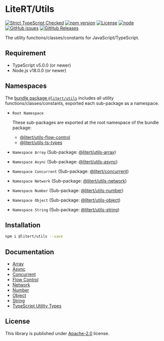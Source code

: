 # LiteRT/Utils

[![Strict TypeScript Checked](https://badgen.net/badge/TS/Strict "Strict TypeScript Checked")](https://www.typescriptlang.org)
[![npm version](https://img.shields.io/npm/v/@litert/utils.svg?colorB=brightgreen)](https://www.npmjs.com/package/@litert/utils "Stable Version")
[![License](https://img.shields.io/npm/l/@litert/utils.svg?maxAge=2592000?style=plastic)](https://github.com/litert/utils.js/blob/master/LICENSE)
[![node](https://img.shields.io/node/v/@litert/utils.svg?colorB=brightgreen)](https://nodejs.org/dist/latest-v8.x/)
[![GitHub issues](https://img.shields.io/github/issues/litert/utils.js.svg)](https://github.com/litert/utils.js/issues)
[![GitHub Releases](https://img.shields.io/github/release/litert/utils.js.svg)](https://github.com/litert/utils.js/releases "Stable Release")

The utility functions/classes/constants for JavaScript/TypeScript.

## Requirement

- TypeScript v5.0.0 (or newer)
- Node.js v18.0.0 (or newer)

## Namespaces

The [bundle package `@litert/utils`](https://www.npmjs.com/package/@litert/utils) includes all utility functions/classes/constants, exported each sub-package as a namespace.

- `Root Namespace`

    These sub-packages are exported at the root namespace of the bundle package:
    - [@litert/utils-flow-control](https://www.npmjs.com/package/@litert/utils-flow-control)
    - [@litert/utils-ts-types](https://www.npmjs.com/package/@litert/utils-ts-types)

- `Namespace Array` (Sub-package: [@litert/utils-array](https://www.npmjs.com/package/@litert/utils-array))
- `Namespace Async` (Sub-package: [@litert/utils-async](https://www.npmjs.com/package/@litert/utils-async))
- `Namespace Concurrent` (Sub-package: [@litert/concurrent](https://www.npmjs.com/package/@litert/concurrent))
- `Namespace Network` (Sub-package: [@litert/utils-network](https://www.npmjs.com/package/@litert/utils-network))
- `Namespace Number` (Sub-package: [@litert/utils-number](https://www.npmjs.com/package/@litert/utils-number))
- `Namespace Object` (Sub-package: [@litert/utils-object](https://www.npmjs.com/package/@litert/utils-object))
- `Namespace String` (Sub-package: [@litert/utils-string](https://www.npmjs.com/package/@litert/utils-string))

## Installation

```sh
npm i @litert/utils --save
```

## Documentation

- [Array](https://litert.org/projects/utils-array.js/)
- [Async](https://litert.org/projects/utils-async.js/)
- [Concurrent](https://litert.org/projects/concurrent.js/)
- [Flow Control](https://litert.org/projects/utils-flow-control.js/)
- [Network](https://litert.org/projects/utils-network.js/)
- [Number](https://litert.org/projects/utils-number.js/)
- [Object](https://litert.org/projects/utils-object.js/)
- [String](https://litert.org/projects/utils-string.js/)
- [TypeScript Utility Types](https://litert.org/projects/utils-ts-types.js/)

## License

This library is published under [Apache-2.0](https://github.com/litert/utils.js/blob/master/LICENSE) license.
